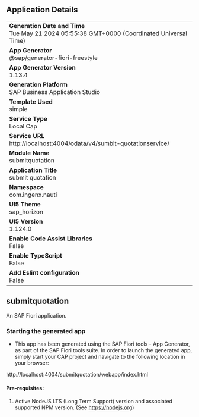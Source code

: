 ## Application Details
|               |
| ------------- |
|**Generation Date and Time**<br>Tue May 21 2024 05:55:38 GMT+0000 (Coordinated Universal Time)|
|**App Generator**<br>@sap/generator-fiori-freestyle|
|**App Generator Version**<br>1.13.4|
|**Generation Platform**<br>SAP Business Application Studio|
|**Template Used**<br>simple|
|**Service Type**<br>Local Cap|
|**Service URL**<br>http://localhost:4004/odata/v4/sumbit-quotationservice/
|**Module Name**<br>submitquotation|
|**Application Title**<br>submit quotation|
|**Namespace**<br>com.ingenx.nauti|
|**UI5 Theme**<br>sap_horizon|
|**UI5 Version**<br>1.124.0|
|**Enable Code Assist Libraries**<br>False|
|**Enable TypeScript**<br>False|
|**Add Eslint configuration**<br>False|

## submitquotation

An SAP Fiori application.

### Starting the generated app

-   This app has been generated using the SAP Fiori tools - App Generator, as part of the SAP Fiori tools suite.  In order to launch the generated app, simply start your CAP project and navigate to the following location in your browser:

http://localhost:4004/submitquotation/webapp/index.html

#### Pre-requisites:

1. Active NodeJS LTS (Long Term Support) version and associated supported NPM version.  (See https://nodejs.org)


